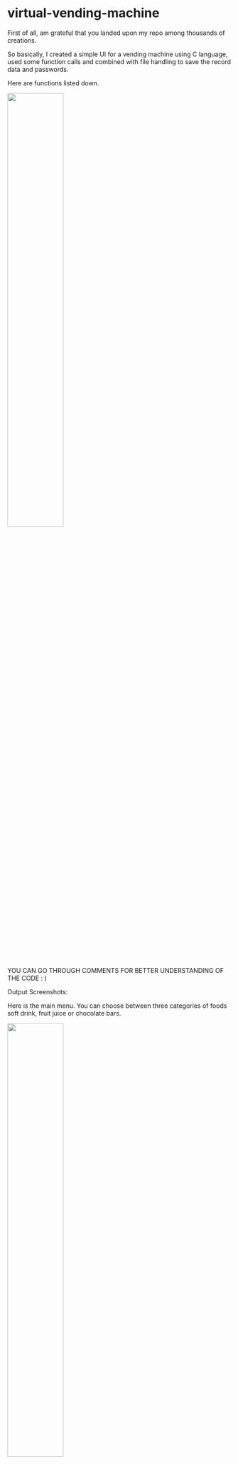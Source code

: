 # virtual-vending-machine

First of all, am grateful that you landed upon my repo among thousands of creations.

So basically, I created a simple UI for a vending machine using C language, used some function calls and combined with file handling to save the record data and passwords.

Here are functions listed down.


<img src="https://user-images.githubusercontent.com/93596846/177027009-7625b52f-a906-449c-a0d5-ca82a60bd577.png" width="50%" height="50%">


YOU CAN GO THROUGH COMMENTS FOR BETTER UNDERSTANDING OF THE CODE : )




Output Screenshots:

Here is the main menu. You can choose between three categories of foods soft drink, fruit juice or chocolate bars.

<img src="https://user-images.githubusercontent.com/93596846/177027039-93d97620-e19a-496c-8270-afb38f0f3ca2.png" width="50%" height="50%">


Let’s go with Chocolate bars.

![image](https://user-images.githubusercontent.com/93596846/177027045-4a49c0b8-b5f0-4d26-8673-15631fb2e636.png)

You will receive a message showing your purchased item and its price. And you will be returned to main menu.

![image](https://user-images.githubusercontent.com/93596846/177027056-1d2f54a1-0e5d-4c51-8090-d09279655f96.png)

Now let’s take look into interesting feature, that’s the admin login.

Here first it asks for password, that is saved into your file so it can’t be changed directly.

![image](https://user-images.githubusercontent.com/93596846/177027089-afbb6337-b385-4f50-b932-cb440cead32e.png)

With some failed attempts we are finally in. 

![image](https://user-images.githubusercontent.com/93596846/177027172-d6d8a18b-cda8-4380-bbc4-50ca61b1b331.png)

Now it feels like the superuser hahh, having the rights to reset things, change password or check for the stats.

Let’s try to change the password. 

![image](https://user-images.githubusercontent.com/93596846/177027256-442e7d35-69ee-433b-b207-a33794d88f73.png)

And DONE.


Let’s get out.

![image](https://user-images.githubusercontent.com/93596846/177027392-8cc19a21-303d-4359-a82c-df08672b0b71.png)




Please copy the code and twitch with the functions, maybe the labels or you can build upon it, and feel free to contact me, I will be more than happy to work with you.

That’s it, my mini-DIY project. Hope you like it 😊.


